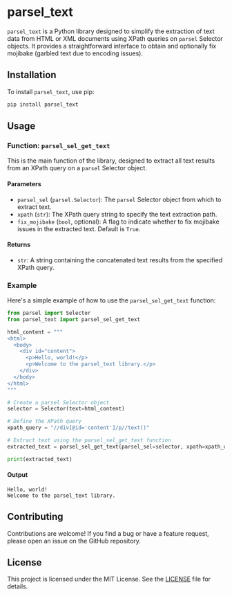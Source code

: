 # parsel_text

`parsel_text` is a Python library designed to simplify the extraction of text data from HTML or XML documents using XPath queries on `parsel` Selector objects. It provides a straightforward interface to obtain and optionally fix mojibake (garbled text due to encoding issues).

## Installation

To install `parsel_text`, use pip:

```bash
pip install parsel_text
```

## Usage

### Function: `parsel_sel_get_text`

This is the main function of the library, designed to extract all text results from an XPath query on a `parsel` Selector object.

#### Parameters

- `parsel_sel` (`parsel.Selector`): The `parsel` Selector object from which to extract text.
- `xpath` (`str`): The XPath query string to specify the text extraction path.
- `fix_mojibake` (`bool`, optional): A flag to indicate whether to fix mojibake issues in the extracted text. Default is `True`.

#### Returns

- `str`: A string containing the concatenated text results from the specified XPath query.

### Example

Here's a simple example of how to use the `parsel_sel_get_text` function:

```python
from parsel import Selector
from parsel_text import parsel_sel_get_text

html_content = """
<html>
  <body>
    <div id="content">
      <p>Hello, world!</p>
      <p>Welcome to the parsel_text library.</p>
    </div>
  </body>
</html>
"""

# Create a parsel Selector object
selector = Selector(text=html_content)

# Define the XPath query
xpath_query = "//div[@id='content']/p//text()"

# Extract text using the parsel_sel_get_text function
extracted_text = parsel_sel_get_text(parsel_sel=selector, xpath=xpath_query)

print(extracted_text)
```

#### Output

```
Hello, world!
Welcome to the parsel_text library.
```

## Contributing

Contributions are welcome! If you find a bug or have a feature request, please open an issue on the GitHub repository.

## License

This project is licensed under the MIT License. See the [LICENSE](LICENSE) file for details.
